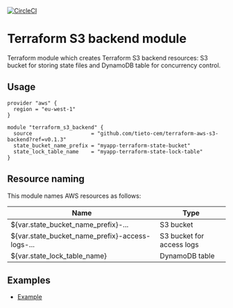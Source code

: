 [![CircleCI](https://circleci.com/gh/tieto-cem/terraform-aws-s3-backend.svg?style=shield&circle-token=d3789dd28673fbbd6642eb9701a2f0118cf3e904)](https://circleci.com/gh/tieto-cem/terraform-aws-s3-backend)

Terraform S3 backend module
===========================================

Terraform module which creates Terraform S3 backend resources: S3 bucket for storing state files
and DynamoDB table for concurrency control.

Usage
-----

```hcl
provider "aws" {
  region = "eu-west-1"
}

module "terraform_s3_backend" {
  source                   = "github.com/tieto-cem/terraform-aws-s3-backend?ref=v0.1.3"
  state_bucket_name_prefix = "myapp-terraform-state-bucket"
  state_lock_table_name    = "myapp-terraform-state-lock-table"
}
```

Resource naming
---------------

This module names AWS resources as follows:

| Name                                           | Type                      | 
|----------------------------------------------- |---------------------------|
|${var.state_bucket_name_prefix}-...             | S3 bucket                 |
|${var.state_bucket_name_prefix}-access-logs-... | S3 bucket for access logs |
|${var.state_lock_table_name}                    | DynamoDB table            |


Examples
-------

* [Example](https://github.com/tieto-cem/terraform-aws-s3-backend/tree/master/example)